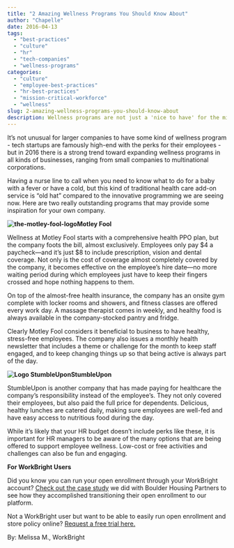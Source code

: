 ```yaml
---
title: "2 Amazing Wellness Programs You Should Know About"
author: "Chapelle"
date: 2016-04-13
tags:
  - "best-practices"
  - "culture"
  - "hr"
  - "tech-companies"
  - "wellness-programs"
categories:
  - "culture"
  - "employee-best-practices"
  - "hr-best-practices"
  - "mission-critical-workforce"
  - "wellness"
slug: 2-amazing-wellness-programs-you-should-know-about
description: Wellness programs are not just a 'nice to have' for the millennial generation! Check out these two awesome examples and see how you can up your game...
---
```

It’s not unusual for larger companies to have some kind of wellness program - tech startups are famously high-end with the perks for their employees - but in 2016 there is a strong trend toward expanding wellness programs in all kinds of businesses, ranging from small companies to multinational corporations.  
  
Having a nurse line to call when you need to know what to do for a baby with a fever or have a cold, but this kind of traditional health care add-on service is “old hat” compared to the innovative programming we are seeing now. Here are two really outstanding programs that may provide some inspiration for your own company.  
  
 **![the-motley-fool-logo](/images/blog/2-amazing-wellness-programs-you-should-know-about/the-motley-fool-logo.png)Motley Fool**   
  
Wellness at Motley Fool starts with a comprehensive health PPO plan, but the company foots the bill, almost exclusively. Employees only pay $4 a paycheck—and it’s just $8 to include prescription, vision and dental coverage. Not only is the cost of coverage almost completely covered by the company, it becomes effective on the employee’s hire date—no more waiting period during which employees just have to keep their fingers crossed and hope nothing happens to them.  
  
On top of the almost-free health insurance, the company has an onsite gym complete with locker rooms and showers, and fitness classes are offered every work day. A massage therapist comes in weekly, and healthy food is always available in the company-stocked pantry and fridge.  
  
Clearly Motley Fool considers it beneficial to business to have healthy, stress-free employees. The company also issues a monthly health newsletter that includes a theme or challenge for the month to keep staff engaged, and to keep changing things up so that being active is always part of the day.  
  
 **![Logo StumbleUpon](/images/blog/2-amazing-wellness-programs-you-should-know-about/Logo-StumbleUpon-300x200.png)StumbleUpon**  
  
StumbleUpon is another company that has made paying for healthcare the company’s responsibility instead of the employee’s. They not only covered their employees, but also paid the full price for dependents. Delicious, healthy lunches are catered daily, making sure employees are well-fed and have easy access to nutritious food during the day.  
  
While it’s likely that your HR budget doesn’t include perks like these, it is important for HR managers to be aware of the many options that are being offered to support employee wellness. Low-cost or free activities and challenges can also be fun and engaging.  
  
**For WorkBright Users**  
  
Did you know you can run your open enrollment through your WorkBright account? [Check out the case study](https://workbright.com/wp-content/uploads/2016/04/Boulder-Housing-Partners-Case-Study.pdf) we did with Boulder Housing Partners to see how they accomplished transitioning their open enrollment to our platform.  
  
Not a WorkBright user but want to be able to easily run open enrollment and store policy online? [Request a free trial here.](https://workbright.com/benefits-features/)  
  
By: Melissa M., WorkBright  
  
  
  


  
  


  
  



